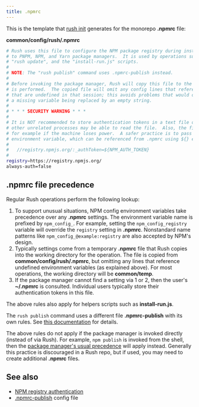 ```yaml
---
title: .npmrc
---
```


This is the template that [rush init](../../commands/rush_init)
generates for the monorepo **.npmrc** file:

**common/config/rush/.npmrc**

```bash
# Rush uses this file to configure the NPM package registry during installation.  It is applicable
# to PNPM, NPM, and Yarn package managers.  It is used by operations such as "rush install",
# "rush update", and the "install-run.js" scripts.
#
# NOTE: The "rush publish" command uses .npmrc-publish instead.
#
# Before invoking the package manager, Rush will copy this file to the folder where installation
# is performed.  The copied file will omit any config lines that reference environment variables
# that are undefined in that session; this avoids problems that would otherwise result due to
# a missing variable being replaced by an empty string.
#
# * * * SECURITY WARNING * * *
#
# It is NOT recommended to store authentication tokens in a text file on a lab machine, because
# other unrelated processes may be able to read the file.  Also, the file may persist indefinitely,
# for example if the machine loses power.  A safer practice is to pass the token via an
# environment variable, which can be referenced from .npmrc using ${} expansion.  For example:
#
#   //registry.npmjs.org/:_authToken=${NPM_AUTH_TOKEN}
#
registry=https://registry.npmjs.org/
always-auth=false
```

## .npmrc file precedence

Regular Rush operations perform the following lookup:

1. To support unusual situations, NPM config environment variables take precedence over any **.npmrc** settings.
   The environment variable name is prefixed by `npm_config_`. For example, setting the `npm_config_registry`
   variable will override the `registry` setting in **.npmrc**. Nonstandard name patterns like
   `npm_config_@example:registry` are also accepted by NPM's design.
2. Typically settings come from a temporary **.npmrc** file that Rush copies into the working directory
   for the operation. The file is copied from **common/config/rush/.npmrc**, but omitting any lines that
   reference undefined environment variables (as explained above). For most operations, the working directory
   will be **common/temp**.
3. If the package manager cannot find a setting via 1 or 2, then the user's **~/.npmrc** is
   consulted. Individual users typically store their authentication tokens in this file.

The above rules also apply for helpers scripts such as **install-run.js**.

The `rush publish` command uses a different file **.npmrc-publish** with its own rules.
See [this documentation](../../configs/npmrc-publish) for details.

The above rules do not apply if the package manager is invoked directly (instead of via Rush).
For example, `npm publish` is invoked from the shell, then the
[package manager's usual precedence](https://docs.npmjs.com/cli/v7/using-npm/config#npmrc-files) will
apply instead. Generally this practice is discouraged in a Rush repo, but if used, you may need to create
additional **.npmrc** files.

## See also

- [NPM registry authentication](../../maintainer/npm_registry_auth)
- [.npmrc-publish](../../configs/npmrc-publish) config file
